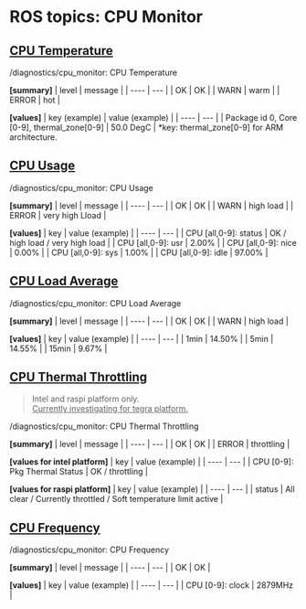 # ROS topics: CPU Monitor

## <u>CPU Temperature</u>
/diagnostics/cpu_monitor: CPU Temperature

<b>[summary]</b>
| level | message |
| ---- | --- |
| OK | OK |
| WARN | warm |
| ERROR | hot |

<b>[values]</b>
| key (example) | value (example) |
| ---- | --- |
| Package id 0, Core [0-9], thermal_zone[0-9] | 50.0 DegC |
*key: thermal_zone[0-9] for ARM architecture.

## <u>CPU Usage</u>
/diagnostics/cpu_monitor: CPU Usage

<b>[summary]</b>
| level | message |
| ---- | --- |
| OK | OK |
| WARN | high load |
| ERROR | very high Lload |

<b>[values]</b>
| key | value (example) |
| ---- | --- |
| CPU [all,0-9]: status | OK / high load / very high load |
| CPU [all,0-9]: usr | 2.00% |
| CPU [all,0-9]: nice | 0.00% |
| CPU [all,0-9]: sys | 1.00% |
| CPU [all,0-9]: idle | 97.00% |

## <u>CPU Load Average</u>
/diagnostics/cpu_monitor: CPU Load Average 

<b>[summary]</b>
| level | message |
| ---- | --- |
| OK | OK |
| WARN | high load |

<b>[values]</b>
| key | value (example) |
| ---- | --- |
| 1min | 14.50% |
| 5min | 14.55% |
| 15min | 9.67% |

## <u>CPU Thermal Throttling</u>
> Intel and raspi platform only.<br>
> <u>Currently investigating for tegra platform.</u>

/diagnostics/cpu_monitor: CPU Thermal Throttling 

<b>[summary]</b>
| level | message |
| ---- | --- |
| OK | OK |
| ERROR | throttling |

<b>[values for intel platform]</b>
| key | value (example) |
| ---- | --- |
| CPU [0-9]: Pkg Thermal Status | OK / throttling |

<b>[values for raspi platform]</b>
| key | value (example) |
| ---- | --- |
| status | All clear / Currently throttled / Soft temperature limit active |

## <u>CPU Frequency</u>
/diagnostics/cpu_monitor: CPU Frequency

<b>[summary]</b>
| level | message |
| ---- | --- |
| OK | OK |

<b>[values]</b>
| key | value (example) |
| ---- | --- |
| CPU [0-9]: clock | 2879MHz |
